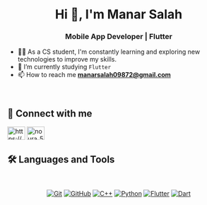 <h1 align="center">Hi 👋, I'm Manar Salah</h1>
<h3 align="center">Mobile App Developer | Flutter </h3>



- 👩‍💻 As a CS student, I'm constantly learning and exploring new technologies to improve my skills.
- 🌱 I’m currently studying `Flutter` 
- 📫 How to reach me **manarsalah09872@gmail.com**


<br>

## 📩 Connect with me

    
<a href="https://linkedin.com/in/https://www.linkedin.com/in/manar-salah-8125052ab/" target="blank"><img align="center" src="https://raw.githubusercontent.com/rahuldkjain/github-profile-readme-generator/master/src/images/icons/Social/linked-in-alt.svg" alt="https://www.linkedin.com/in/manar-salah-8125052ab/" height="30" width="40" /></a>
<a href="https://codeforces.com/profile/noura_555" target="blank"><img align="center" src="https://raw.githubusercontent.com/rahuldkjain/github-profile-readme-generator/master/src/images/icons/Social/codeforces.svg" alt="noura_555" height="30" width="40" /></a>
</p>

## 🛠 Languages and Tools
<br>
<p align="center">
<a href="https://git-scm.com/" title="Git"><img src="https://img.shields.io/badge/git-%23F05033.svg?style=for-the-badge&logo=git&logoColor=white" alt="Git"></a>
<a href="https://github.com/" title="GitHub"><img src="https://img.shields.io/badge/github-%23121011.svg?style=for-the-badge&logo=github&logoColor=white" alt="GitHub"></a>
 <a href="https://C++.dev" title="C++"><img src="https://img.shields.io/badge/dart-%231572B6.svg?style=for-the-badge&logo=dart&logoColor=white" alt="C++"></a>
<a href="https://www.python.org/" title="Python"><img src="https://img.shields.io/badge/python-3670A0?style=for-the-badge&logo=python&logoColor=ffdd54" alt="Python"></a>
<a href="https://flutter.dev" title="Flutter"><img src="https://img.shields.io/badge/flutter-%231572B6.svg?style=for-the-badge&logo=flutter&logoColor=white" alt="Flutter"></a>	
<a href="https://dart.dev" title="Dart"><img src="https://img.shields.io/badge/dart-%231572B6.svg?style=for-the-badge&logo=dart&logoColor=white" alt="Dart"></a>
</p>


